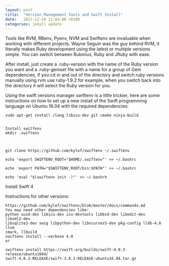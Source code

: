```yaml
---
layout: post
title:  "Version Management Tools and Swift Install"
date:   2017-12-20 11:04:08 +0100
categories: jekyll update
---
```

Tools like RVM, RBenv, Pyenv, NVM and Swiftenv are invaluable when working with different projects. Wayne Seguin was the guy behind RVM, it literally makes Ruby development using the latest or multiple versions simple. You can switch between Rubinius, Ruby and JRuby with ease.

After install, just create a .ruby-version with the name of the Ruby version you want and a .ruby-gemset file with a name for a group of Gem dependencies, if you cd in and out of the directory and switch ruby versions manually using rvm use ruby-1.9.2 for example, when you switch back into the directory it will select the Ruby version for you.

Using the swift versions manager swiftenv is a little trickier, here are some instructions on how to set up a new install of the Swift programming language on Ubuntu 16.04 with the required dependencies:

```console
sudo apt-get install clang libicu-dev git cmake ninja-build


Install switfenv 
mkdir .swiftenv



git clone https://github.com/kylef/swiftenv ~/.swiftenv 

echo 'export SWIFTENV_ROOT="$HOME/.swiftenv"' >> ~/.bashrc 

echo 'export PATH="$SWIFTENV_ROOT/bin:$PATH"' >> ~/.bashrc 

echo 'eval "$(swiftenv init -)"' >> ~/.bashrh
```


Install Swift 4

Instructions for other versions: 
```console
https://github.com/kylef/swiftenv/blob/master/docs/commands.md 
You may need other dependencies like:
python uuid-dev libicu-dev icu-devtools libbsd-dev libedit-dev libxml2-dev 
libsqlite3-dev swig libpython-dev libncurses5-dev pkg-config lldb-4.0 llvm
cmark, llbuild
swiftenv install --verbose 4.0
or 

swiftenv install https://swift.org/builds/swift-4.0.3-release/ubuntu1604/
swift-4.0.3-RELEASE/swift-3.0.1-RELEASE-ubuntu16.04.tar.gz
```